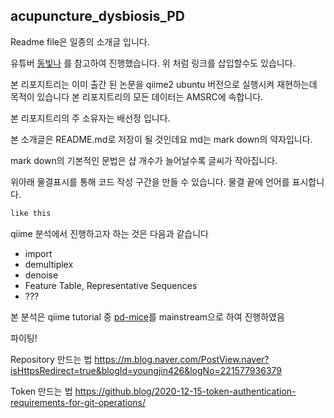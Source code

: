 ## acupuncture_dysbiosis_PD

Readme file은 일종의 소개글 입니다.

유튜버 [동빛나](https://www.youtube.com/watch?v=MFJIOqxK6k8) 를 참고하여 진행했습니다.
위 처럼 링크를 삽입할수도 있습니다.

본 리포지트리는 이미 출간 된 논문을 qiime2 ubuntu 버전으로 실행시켜 재현하는데 목적이 있습니다
본 리포지트리의 모든 데이터는 AMSRC에 속합니다.

본 리포지트리의 주 소유자는 배선정 입니다.

본 소개글은 README.md로 저장이 될 것인데요
md는 mark down의 약자입니다.

mark down의 기본적인 문법은 
샵 개수가 늘어날수록 글씨가 작아집니다.

위아래 물결표시를 통해 코드 작성 구간을 만들 수 있습니다.
물결 끝에 언어를 표시합니다.

~~~c
like this
~~~

qiime 분석에서 진행하고자 하는 것은 다음과 같습니다
* import
* demultiplex
* denoise
* Feature Table, Representative Sequences
* ???

본 분석은 qiime tutorial 중 [pd-mice](https://docs.qiime2.org/2022.2/tutorials/pd-mice/)를 mainstream으로 하여 진행하였음

파이팅!


Repository 만드는 법
https://m.blog.naver.com/PostView.naver?isHttpsRedirect=true&blogId=youngjin426&logNo=221577936379

Token 만드는 법
https://github.blog/2020-12-15-token-authentication-requirements-for-git-operations/

